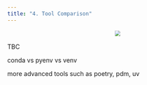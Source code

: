 ```yaml
---
title: "4. Tool Comparison"
---
```


<div style="text-align: center;">
    <img src="https://blog.biostrand.ai/hs-fs/hubfs/BioStrand/Images/Technical/Environment%20and%20package%20management.png?width=921&height=758&name=Environment%20and%20package%20management.png" style="transform: scale(0.8);">
</div>

TBC

conda vs pyenv vs venv

more advanced tools such as poetry, pdm, uv